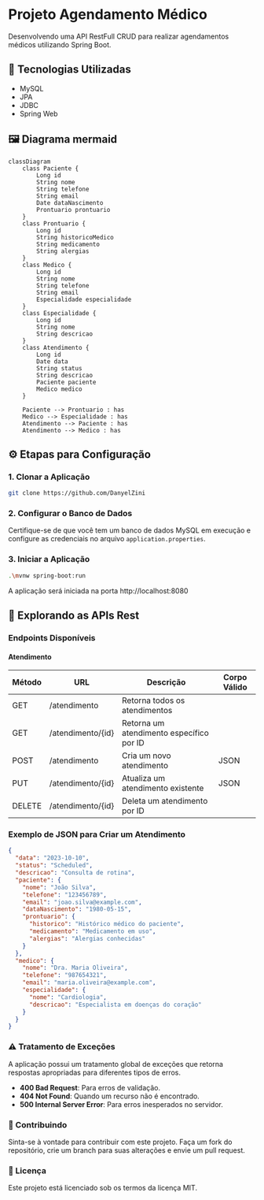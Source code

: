 # Projeto Agendamento Médico

Desenvolvendo uma API RestFull CRUD para realizar agendamentos médicos utilizando Spring Boot.

## 🚀 Tecnologias Utilizadas
- MySQL 
- JPA 
- JDBC 
- Spring Web 

## 🖼️ Diagrama mermaid 

```mermaid
classDiagram
    class Paciente {
        Long id
        String nome
        String telefone
        String email
        Date dataNascimento
        Prontuario prontuario
    }
    class Prontuario {
        Long id
        String historicoMedico
        String medicamento
        String alergias
    }
    class Medico {
        Long id
        String nome
        String telefone
        String email
        Especialidade especialidade
    }
    class Especialidade {
        Long id
        String nome
        String descricao
    }
    class Atendimento {
        Long id
        Date data
        String status
        String descricao
        Paciente paciente
        Medico medico
    }

    Paciente --> Prontuario : has
    Medico --> Especialidade : has
    Atendimento --> Paciente : has
    Atendimento --> Medico : has
```

## ⚙️ Etapas para Configuração

### 1. Clonar a Aplicação

```bash
git clone https://github.com/DanyelZini
```

### 2. Configurar o Banco de Dados

Certifique-se de que você tem um banco de dados MySQL em execução e configure as credenciais no arquivo `application.properties`.

### 3. Iniciar a Aplicação

```bash
.\mvnw spring-boot:run
```

A aplicação será iniciada na porta http://localhost:8080

## 📖 Explorando as APIs Rest

### Endpoints Disponíveis

#### Atendimento

| Método | URL | Descrição | Corpo Válido |
| ------ | --- | --------- | ------------ |
| GET | /atendimento | Retorna todos os atendimentos | |
| GET | /atendimento/{id} | Retorna um atendimento específico por ID | |
| POST | /atendimento | Cria um novo atendimento | JSON |
| PUT | /atendimento/{id} | Atualiza um atendimento existente | JSON |
| DELETE | /atendimento/{id} | Deleta um atendimento por ID | |

### Exemplo de JSON para Criar um Atendimento

```json
{
  "data": "2023-10-10",
  "status": "Scheduled",
  "descricao": "Consulta de rotina",
  "paciente": {
    "nome": "João Silva",
    "telefone": "123456789",
    "email": "joao.silva@example.com",
    "dataNascimento": "1980-05-15",
    "prontuario": {
      "historico": "Histórico médico do paciente",
      "medicamento": "Medicamento em uso",
      "alergias": "Alergias conhecidas"
    }
  },
  "medico": {
    "nome": "Dra. Maria Oliveira",
    "telefone": "987654321",
    "email": "maria.oliveira@example.com",
    "especialidade": {
      "nome": "Cardiologia",
      "descricao": "Especialista em doenças do coração"
    }
  }
}
```

### ⚠️ Tratamento de Exceções

A aplicação possui um tratamento global de exceções que retorna respostas apropriadas para diferentes tipos de erros.

- **400 Bad Request**: Para erros de validação.
- **404 Not Found**: Quando um recurso não é encontrado.
- **500 Internal Server Error**: Para erros inesperados no servidor.

### 🤝 Contribuindo

Sinta-se à vontade para contribuir com este projeto. Faça um fork do repositório, crie um branch para suas alterações e envie um pull request.

### 📜 Licença

Este projeto está licenciado sob os termos da licença MIT.